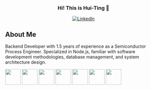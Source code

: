 <h3 align="center">Hi! This is Hui-Ting 👋</h3>

<p align="center">
  <a href="https://www.linkedin.com/in/hui-ting-wu-7b6732149/" target="_blank">
    <img src="https://img.shields.io/badge/LinkedIn-0A66C2.svg?style=for-the-badge&logo=LinkedIn&logoColor=white" alt="LinkedIn">
  </a>
</p>

## About Me
Backend Developer with 1.5 years of experience as a Semiconductor Process Engineer. Specialized in Node.js, familiar with software development methodologies, database management, and system architecture design.

<image src="https://github.com/devicons/devicon/raw/master/icons/javascript/javascript-original.svg" height=50px> <image src="https://github.com/devicons/devicon/raw/master/icons/mysql/mysql-original-wordmark.svg" height=50px> <image src="https://github.com/devicons/devicon/blob/master/icons/postgresql/postgresql-original.svg" height=50px> <image src="https://github.com/devicons/devicon/raw/master/icons/redis/redis-original-wordmark.svg" height=50px> <image src="https://github.com/devicons/devicon/blob/master/icons/amazonwebservices/amazonwebservices-plain-wordmark.svg" height=50px> <image src="https://github.com/devicons/devicon/blob/master/icons/docker/docker-original-wordmark.svg" height=50px> <image src="https://github.com/devicons/devicon/blob/master/icons/socketio/socketio-original-wordmark.svg" height=50px>

